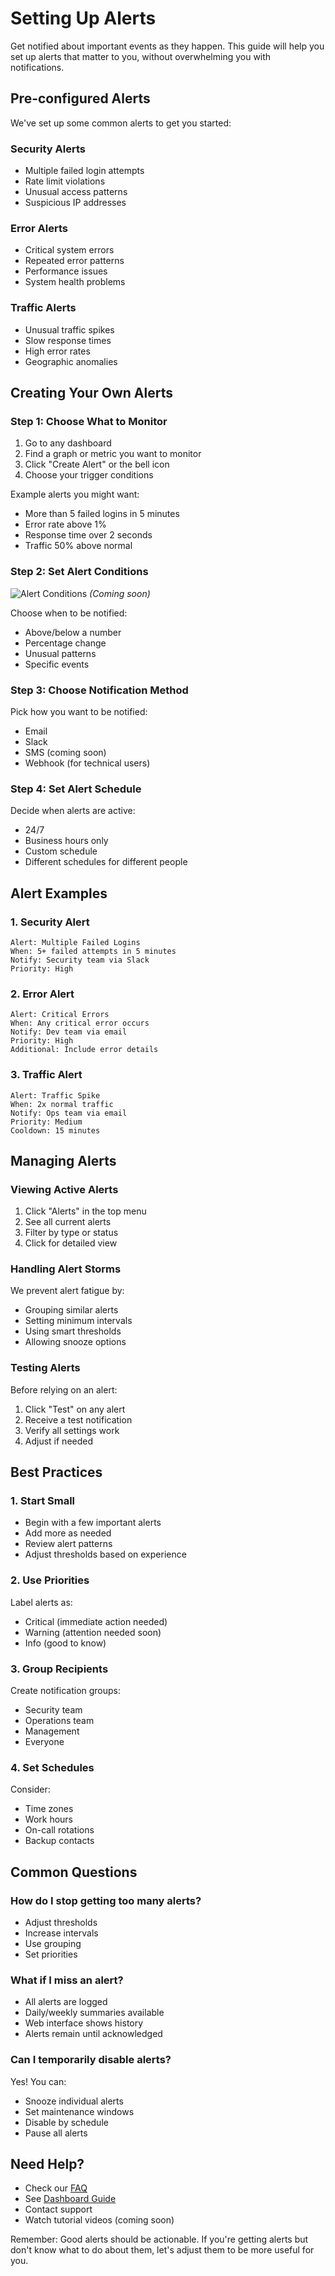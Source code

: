# Setting Up Alerts

Get notified about important events as they happen. This guide will help you set up alerts that matter to you, without overwhelming you with notifications.

## Pre-configured Alerts

We've set up some common alerts to get you started:

### Security Alerts
- Multiple failed login attempts
- Rate limit violations
- Unusual access patterns
- Suspicious IP addresses

### Error Alerts
- Critical system errors
- Repeated error patterns
- Performance issues
- System health problems

### Traffic Alerts
- Unusual traffic spikes
- Slow response times
- High error rates
- Geographic anomalies

## Creating Your Own Alerts

### Step 1: Choose What to Monitor
1. Go to any dashboard
2. Find a graph or metric you want to monitor
3. Click "Create Alert" or the bell icon
4. Choose your trigger conditions

Example alerts you might want:
- More than 5 failed logins in 5 minutes
- Error rate above 1%
- Response time over 2 seconds
- Traffic 50% above normal

### Step 2: Set Alert Conditions
![Alert Conditions](../images/alert-conditions.png) *(Coming soon)*

Choose when to be notified:
- Above/below a number
- Percentage change
- Unusual patterns
- Specific events

### Step 3: Choose Notification Method
Pick how you want to be notified:
- Email
- Slack
- SMS (coming soon)
- Webhook (for technical users)

### Step 4: Set Alert Schedule
Decide when alerts are active:
- 24/7
- Business hours only
- Custom schedule
- Different schedules for different people

## Alert Examples

### 1. Security Alert
```
Alert: Multiple Failed Logins
When: 5+ failed attempts in 5 minutes
Notify: Security team via Slack
Priority: High
```

### 2. Error Alert
```
Alert: Critical Errors
When: Any critical error occurs
Notify: Dev team via email
Priority: High
Additional: Include error details
```

### 3. Traffic Alert
```
Alert: Traffic Spike
When: 2x normal traffic
Notify: Ops team via email
Priority: Medium
Cooldown: 15 minutes
```

## Managing Alerts

### Viewing Active Alerts
1. Click "Alerts" in the top menu
2. See all current alerts
3. Filter by type or status
4. Click for detailed view

### Handling Alert Storms
We prevent alert fatigue by:
- Grouping similar alerts
- Setting minimum intervals
- Using smart thresholds
- Allowing snooze options

### Testing Alerts
Before relying on an alert:
1. Click "Test" on any alert
2. Receive a test notification
3. Verify all settings work
4. Adjust if needed

## Best Practices

### 1. Start Small
- Begin with a few important alerts
- Add more as needed
- Review alert patterns
- Adjust thresholds based on experience

### 2. Use Priorities
Label alerts as:
- Critical (immediate action needed)
- Warning (attention needed soon)
- Info (good to know)

### 3. Group Recipients
Create notification groups:
- Security team
- Operations team
- Management
- Everyone

### 4. Set Schedules
Consider:
- Time zones
- Work hours
- On-call rotations
- Backup contacts

## Common Questions

### How do I stop getting too many alerts?
- Adjust thresholds
- Increase intervals
- Use grouping
- Set priorities

### What if I miss an alert?
- All alerts are logged
- Daily/weekly summaries available
- Web interface shows history
- Alerts remain until acknowledged

### Can I temporarily disable alerts?
Yes! You can:
- Snooze individual alerts
- Set maintenance windows
- Disable by schedule
- Pause all alerts

## Need Help?

- Check our [FAQ](faq.md)
- See [Dashboard Guide](dashboards.md)
- Contact support
- Watch tutorial videos (coming soon)

Remember: Good alerts should be actionable. If you're getting alerts but don't know what to do about them, let's adjust them to be more useful for you.

